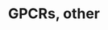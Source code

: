 ---
annotations:
- id: PW:0000125
  parent: signaling pathway
  type: Pathway Ontology
  value: G protein mediated signaling pathway
authors:
- 169.230.77.174
- MaintBot
- Christine Chichester
- Eweitz
citedin:
- link: PMC7811506
  title: Organophosphorus flame retardants are developmental neurotoxicants in a rat
    primary brainsphere in vitro model (2020)
description: ''
last-edited: 2021-05-16
organisms:
- Rattus norvegicus
redirect_from:
- /index.php/Pathway:WP409
- /instance/WP409
- /instance/WP409_r116975
revision: r116975
schema-jsonld:
- '@context': https://schema.org/
  '@id': https://wikipathways.github.io/pathways/WP409.html
  '@type': Dataset
  creator:
    '@type': Organization
    name: WikiPathways
  description: ''
  keywords:
  - Adora2a
  - Adora3
  - Adra1d
  - Adrb2
  - Alg6
  - CCR2
  - CNR1
  - Cckbr
  - Ccr5
  - Celsr1
  - Celsr2
  - Celsr3
  - Chrm2
  - Chrm3
  - Cxcr3
  - Drd3
  - Drd4
  - Ednra
  - F2r
  - Fshr
  - GPR17
  - GPR77
  - Ghrhr
  - Gnrhr
  - Gpr116
  - Gpr132
  - Gpr135
  - Gpr143
  - Gpr162
  - Gpr176
  - Gpr18
  - Gpr183
  - Gpr55
  - Gpr56
  - Gpr61
  - Gpr83
  - Gpr84
  - Gpr88
  - Grm1
  - Grm8
  - Grpr
  - Hrh4
  - Htr1f
  - Htr2a
  - Htr7
  - Il8ra
  - Il8rb
  - LOC362068
  - LOC690849
  - Lgr6
  - Lphn2
  - Lphn3
  - Ltb4r2
  - Ntsr1
  - Olr1302
  - Olr1466
  - Olr1512
  - Olr227
  - Olr230
  - Olr414
  - Olr806
  - Olr812
  - P2ry13
  - Prokr2
  - Ptgfr
  - RGD1560166
  - Rxfp1
  - Rxfp3
  - S1pr1
  - Smo
  - Sstr2
  - TAAR3
  - Taar2
  - Taar5
  - Uts2r
  license: CC0
  name: GPCRs, other
seo: CreativeWork
title: GPCRs, other
wpid: WP409
---